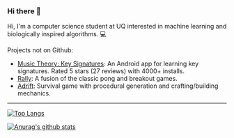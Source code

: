 ### Hi there 👋

Hi, I'm a computer science student at UQ interested in machine learning and biologically inspired algorithms. 💻

Projects not on Github:

* [Music Theory: Key Signatures](https://play.google.com/store/apps/details?id=com.companyname.Music_Theory_Key_Signatures "Music Theory: Key Signatures"): An Android app for learning key signatures. Rated 5 stars (27 reviews) with 4000+ installs.
* [Rally](https://www.kongregate.com/games/hjstudios/rally "Rally"): A fusion of the classic pong and breakout games. 
* [Adrift](https://www.youtube.com/watch?v=6JqdQI5W8Uw "Adrift"): Survival game with procedural generation and crafting/building mechanics. 

-------------------
[![Top Langs](https://github-readme-stats.vercel.app/api/top-langs/?username=humphreymunn)](https://github.com/anuraghazra/github-readme-stats)

[![Anurag's github stats](https://github-readme-stats.vercel.app/api?username=humphreymunn&count_private=true&theme=nord)](https://github.com/anuraghazra/github-readme-stats)

<!--
**humphreymunn/humphreymunn** is a ✨ _special_ ✨ repository because its `README.md` (this file) appears on your GitHub profile.

Here are some ideas to get you started:

- 🔭 I’m currently working on ...
- 🌱 I’m currently learning ...
- 👯 I’m looking to collaborate on ...
- 🤔 I’m looking for help with ...
- 💬 Ask me about ...
- 📫 How to reach me: ...
- 😄 Pronouns: ...
- ⚡ Fun fact: ...
-->

